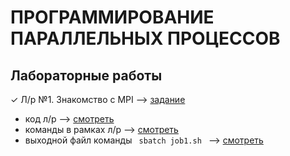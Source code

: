 # ПРОГРАММИРОВАНИЕ ПАРАЛЛЕЛЬНЫХ ПРОЦЕССОВ
## Лабораторные работы
✓ Л/р №1. Знакомство с MPI --> [задание](https://github.com/ONDubovickaya/bmstu-ppp/blob/main/labs/lab1-hello/README.md) <br />
* код л/р --> [смотреть](https://github.com/ONDubovickaya/bmstu-ppp/blob/main/labs/lab1-hello/mpi_hello.c) <br />
* команды в рамках л/р --> [смотреть](https://github.com/ONDubovickaya/bmstu-ppp/blob/main/labs/lab1-hello/commands.txt) <br />
* выходной файл команды  ```  sbatch job1.sh  ```  --> [смотреть](https://github.com/ONDubovickaya/bmstu-ppp/blob/main/labs/lab1-hello/slurm-15601.out) <br />
